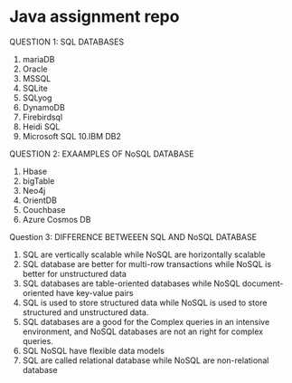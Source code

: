 # Java assignment repo
QUESTION 1: SQL DATABASES
1. mariaDB
2. Oracle
3. MSSQL
4. SQLite
5. SQLyog
6. DynamoDB
7. Firebirdsql
8. Heidi SQL
9. Microsoft SQL
10.IBM DB2

QUESTION 2: EXAAMPLES OF NoSQL DATABASE

1. Hbase
2. bigTable
3. Neo4j
4. OrientDB
5. Couchbase
6. Azure Cosmos DB

Question 3: DIFFERENCE BETWEEEN SQL AND NoSQL DATABASE

1. SQL are vertically scalable while NoSQL are horizontally scalable
2. SQL database are better for multi-row transactions while NoSQL is better for unstructured data
3. SQL databases are table-oriented databases while NoSQL document-oriented have key-value pairs
4. SQL is used to store structured data while NoSQL is used to store structured and unstructured data.
5. SQL databases are a good for the Complex queries in an intensive environment, and NoSQL databases are not an right for complex queries.
6. SQL  NoSQL have flexible data models
7. SQL are called relational database while NoSQL are non-relational database
